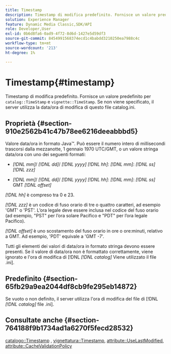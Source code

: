 ```yaml
---
title: Timestamp
description: Timestamp di modifica predefinito. Fornisce un valore predefinito per la marca temporale e la marca temporale della vignettatura del catalogo. Se non viene specificato, il server utilizza la data/ora di modifica di questo file catalog.ini.
solution: Experience Manager
feature: Dynamic Media Classic,SDK/API
role: Developer,User
exl-id: 0b6d8fa6-0ad9-4f72-8d6d-1427e5d59df3
source-git-commit: 8454991568374ecd1c4babdd3210250ea7988c4c
workflow-type: tm+mt
source-wordcount: '213'
ht-degree: 1%

---
```


# Timestamp{#timestamp}

Timestamp di modifica predefinito. Fornisce un valore predefinito per `catalog::TimeStamp` e `vignette::TimeStamp`. Se non viene specificato, il server utilizza la data/ora di modifica di questo file catalog.ini.

## Proprietà {#section-910e2562b41c47b78ee6216deeabbbd5}

Valore data/ora in formato Java™. Può essere il numero intero di millisecondi trascorsi dalla mezzanotte, 1 gennaio 1970 UTC/GMT, o un valore stringa data/ora con uno dei seguenti formati:

* *[!DNL mm]*/ *[!DNL dd]*/ *[!DNL yyyy]* *[!DNL hh]*: *[!DNL mm]*: *[!DNL ss]* *[!DNL zzz]*

* *[!DNL mm]*/ *[!DNL dd]*/ *[!DNL yyyy]* *[!DNL hh]*: *[!DNL mm]*: *[!DNL ss]* GMT *[!DNL offset]*

*[!DNL hh]* è compreso tra 0 e 23.

*[!DNL zzz]* è un codice di fuso orario di tre o quattro caratteri, ad esempio &#39;GMT&#39; o &#39;PST&#39;. L’ora legale deve essere inclusa nel codice del fuso orario (ad esempio, &quot;PST&quot; per l’ora solare Pacifico e &quot;PDT&quot; per l’ora legale Pacifico).

*[!DNL offset]* è uno scostamento del fuso orario in ore o ore:minuti, relativo a GMT. Ad esempio, &#39;PDT&#39; equivale a &#39;GMT -7&#39;.

Tutti gli elementi dei valori di data/ora in formato stringa devono essere presenti. Se il valore di data/ora non è formattato correttamente, viene ignorato e l&#39;ora di modifica di [!DNL *[!DNL catalog]* Viene utilizzato il file .ini].

## Predefinito {#section-65fb29a9ea2044df8cb9fe295eb14872}

Se vuoto o non definito, il server utilizza l&#39;ora di modifica del file di [!DNL *[!DNL catalog]* file .ini].

## Consultate anche {#section-764188f9b1734ad1a6270f5fecd28532}

[catalogo::Timestamp](../../../../../ir-api/material-cat/image-rendering-api-ref/c-ir-material-catalog/c-ir-material-data-reference/r-ir-timestamp-dataref.md#reference-6daf7973dc4f4b4e9e8165756db7c319) , [vignettatura::Timestamp](../../../../../ir-api/material-cat/image-rendering-api-ref/c-ir-material-catalog/c-ir-vignette-map-reference/r-ir-timestamp-vignette.md#reference-d57cdd40a6a645d199dbb1d56cc85bc1), [attribute::UseLastModified](../../../../../ir-api/material-cat/image-rendering-api-ref/c-ir-material-catalog/c-ir-attributes-reference/r-ir-uselastmodified.md#reference-d2ab628c9e004fedbd38324866dbca1d), [attribute::CacheValidationPolicy](../../../../../ir-api/material-cat/image-rendering-api-ref/c-ir-material-catalog/c-ir-attributes-reference/r-ir-cachevalidationpolicy.md#reference-2d71679733474d8aa116db6ceba87fa4)
